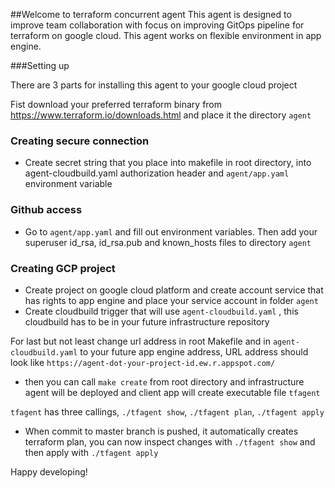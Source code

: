 ##Welcome to terraform concurrent agent
This agent is designed to improve team collaboration with focus on improving GitOps pipeline for terraform on google cloud. This agent works on flexible environment in app engine.

###Setting up

There are 3 parts for installing this agent to your google cloud project

Fist download your preferred terraform binary from https://www.terraform.io/downloads.html and place it the directory `agent` 

### Creating secure connection
- Create secret string that you place into makefile in root directory, into agent-cloudbuild.yaml authorization header and `agent/app.yaml` environment variable

### Github access
- Go to `agent/app.yaml` and fill out environment variables. Then add your superuser id_rsa, id_rsa.pub and known_hosts files to directory `agent`

### Creating GCP project
- Create project on google cloud platform and create account service that has rights to app engine and place your service account in folder `agent`
- Create cloudbuild trigger that will use `agent-cloudbuild.yaml` , this cloudbuild has to be in your future infrastructure repository

For last but not least change url address in root Makefile and in `agent-cloudbuild.yaml` to your future app engine address, URL address should look like `https://agent-dot-your-project-id.ew.r.appspot.com/`

- then you can call `make create` from root directory and infrastructure agent will be deployed and client app will create executable file `tfagent`

`tfagent` has three callings, `./tfagent show`, `./tfagent plan`, `./tfagent apply`

- When commit to master branch is pushed, it automatically creates terraform plan, you can now inspect changes with `./tfagent show` and then apply with `./tfagent apply`

Happy developing!